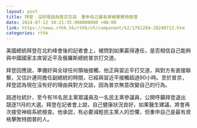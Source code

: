 ```yaml
---
layout: post
title: 拜登：沒好理由與普京交談　重申自己最有資格擊敗特朗普
date: 2024-07-12 10:21:35.000000000 +08:00
link: https://news.rthk.hk/rthk/ch/component/k2/1761284-20240712.htm
categories: rthk
---
```


美國總統拜登在北約峰會後的記者會上，被問到如果贏得連任，是否相信自己能夠與中國國家主席習近平及俄羅斯總統普京打交道。

拜登回應說，準備好與全球任何領袖接觸，他正與習近平打交道，與對方有直接聯繫，又估計連同擔任副總統的時間，已經與習近平接觸超過90小時。至於普京，拜登認為現在沒有好的理由與對方交談，因為普京無意改變自己的行為。

路透社統計，至今有16名民主黨眾議員及一名民主黨參議員，公開呼籲拜登退出競逐11月的大選。拜登在記者會上說，自己健康狀況良好，如果醫生建議，將會再次接受神經系統檢查。他承認，有必要減輕民主黨人的恐懼，但重申自己是最有資格擊敗特朗普的人。
